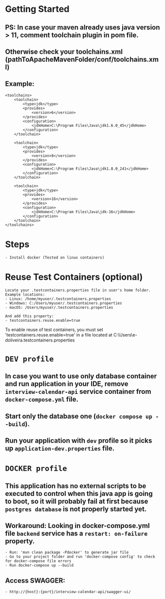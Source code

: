 # Getting Started

## PS: In case your maven already uses java version > 11, comment toolchain plugin in pom file.
## Otherwise check your toolchains.xml (pathToApacheMavenFolder/conf/toolchains.xml)
## Example:
    <toolchains>
        <toolchain>
            <type>jdk</type>
            <provides>
                <version>6</version>
            </provides>
            <configuration>
                <jdkHome>C:\Program Files\Java\jdk1.6.0_45</jdkHome>
            </configuration>
        </toolchain>
    
        <toolchain>
            <type>jdk</type>
            <provides>
                <version>8</version>
            </provides>
            <configuration>
                <jdkHome>C:\Program Files\Java\jdk1.8.0_241</jdkHome>
            </configuration>
        </toolchain>
    
        <toolchain>
            <type>jdk</type>
            <provides>
                <version>16</version>
            </provides>
            <configuration>
                <jdkHome>C:\Program Files\Java\jdk-16</jdkHome>
            </configuration>
        </toolchain>
    </toolchains>

#### <h1>Steps</h1>
    - Install docker (Tested on linux containers)

### <h1> Reuse Test Containers (optional) </h1>
    Locate your .testcontainers.properties file in user's home folder. Example locations:
    - Linux: /home/myuser/.testcontainers.properties
    - Windows: C:/Users/myuser/.testcontainers.properties
    - macOS: /Users/myuser/.testcontainers.properties

    And add this property:
    - testcontainers.reuse.enable=true

To enable reuse of test containers, you must set 'testcontainers.reuse.enable=true' in a file located at C:\Users\e-doliveira\.testcontainers.properties

#### <h1> `DEV profile` </h1>
## In case you want to use only database container and run application in your IDE, remove `interview-calendar-api` service container from `docker-compose.yml` file.
## Start only the database one (`docker compose up --build`).
## Run your application with `dev` profile so it picks up `application-dev.properties` file.

#### <h1> `DOCKER profile` </h1>
## This application has no external scripts to be executed to control when this java app is going to boot, so it will probably fail at first because `postgres database` is not properly started yet.
## Workaround: Looking in docker-compose.yml file `backend` service has a `restart: on-failure` property.

    - Run: 'mvn clean package -Pdocker' to generate jar file
    - Go to your project folder and run 'docker-compose config' to check for docker-compose file errors
    - Run docker-compose up --build

## Access SWAGGER:
    - http://{host}:{port}/interview-calendar-api/swagger-ui/